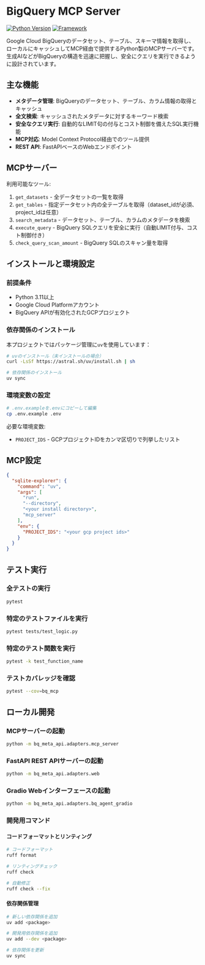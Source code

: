 # BigQuery MCP Server

[![Python Version](https://img.shields.io/badge/python-3.10%2B-blue.svg)](https://www.python.org/)
[![Framework](https://img.shields.io/badge/Framework-FastAPI-green.svg)](https://fastapi.tiangolo.com/)

Google Cloud BigQueryのデータセット、テーブル、スキーマ情報を取得し、ローカルにキャッシュしてMCP経由で提供するPython製のMCPサーバーです。生成AIなどがBigQueryの構造を迅速に把握し、安全にクエリを実行できるように設計されています。

## 主な機能

- **メタデータ管理**: BigQueryのデータセット、テーブル、カラム情報の取得とキャッシュ
- **全文検索**: キャッシュされたメタデータに対するキーワード検索
- **安全なクエリ実行**: 自動的なLIMIT句の付与とコスト制御を備えたSQL実行機能
- **MCP対応**: Model Context Protocol経由でのツール提供
- **REST API**: FastAPIベースのWebエンドポイント

## MCPサーバー

利用可能なツール:

1. `get_datasets` - 全データセットの一覧を取得
2. `get_tables` - 指定データセット内の全テーブルを取得（dataset_idが必須、project_idは任意）
3. `search_metadata` - データセット、テーブル、カラムのメタデータを検索
4. `execute_query` - BigQuery SQLクエリを安全に実行（自動LIMIT付与、コスト制御付き）
5. `check_query_scan_amount` - BigQuery SQLのスキャン量を取得

## インストールと環境設定

### 前提条件

- Python 3.11以上
- Google Cloud Platformアカウント
- BigQuery APIが有効化されたGCPプロジェクト

### 依存関係のインストール

本プロジェクトではパッケージ管理に`uv`を使用しています：

```bash
# uvのインストール（未インストールの場合）
curl -LsSf https://astral.sh/uv/install.sh | sh

# 依存関係のインストール
uv sync
```

### 環境変数の設定

```bash
# .env.exampleを.envにコピーして編集
cp .env.example .env
```

必要な環境変数:

- `PROJECT_IDS` - GCPプロジェクトIDをカンマ区切りで列挙したリスト

## MCP設定

```json
{
  "sqlite-explorer": {
    "command": "uv",
    "args": [
      "run",
      "--directory",
      "<your install directory>",
      "mcp_server"
    ],
    "env": {
      "PROJECT_IDS": "<your gcp project ids>"
    }
  }
}
```

## テスト実行

### 全テストの実行

```bash
pytest
```

### 特定のテストファイルを実行

```bash
pytest tests/test_logic.py
```

### 特定のテスト関数を実行

```bash
pytest -k test_function_name
```

### テストカバレッジを確認

```bash
pytest --cov=bq_mcp
```

## ローカル開発

### MCPサーバーの起動

```bash
python -m bq_meta_api.adapters.mcp_server
```

### FastAPI REST APIサーバーの起動

```bash
python -m bq_meta_api.adapters.web
```

### Gradio Webインターフェースの起動

```bash
python -m bq_meta_api.adapters.bq_agent_gradio
```

### 開発用コマンド

#### コードフォーマットとリンティング

```bash
# コードフォーマット
ruff format

# リンティングチェック
ruff check

# 自動修正
ruff check --fix
```

#### 依存関係管理

```bash
# 新しい依存関係を追加
uv add <package>

# 開発用依存関係を追加
uv add --dev <package>

# 依存関係を更新
uv sync
```
